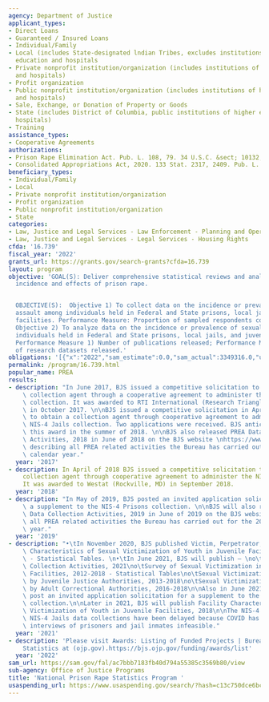 ```yaml
---
agency: Department of Justice
applicant_types:
- Direct Loans
- Guaranteed / Insured Loans
- Individual/Family
- Local (includes State-designated lndian Tribes, excludes institutions of higher
  education and hospitals
- Private nonprofit institution/organization (includes institutions of higher education
  and hospitals)
- Profit organization
- Public nonprofit institution/organization (includes institutions of higher education
  and hospitals)
- Sale, Exchange, or Donation of Property or Goods
- State (includes District of Columbia, public institutions of higher education and
  hospitals)
- Training
assistance_types:
- Cooperative Agreements
authorizations:
- Prison Rape Elimination Act. Pub. L. 108, 79. 34 U.S.C. &sect; 10132; 30301 et seq.
- Consolidated Appropriations Act, 2020. 133 Stat. 2317, 2409. Pub. L. 116, 93.
beneficiary_types:
- Individual/Family
- Local
- Private nonprofit institution/organization
- Profit organization
- Public nonprofit institution/organization
- State
categories:
- Law, Justice and Legal Services - Law Enforcement - Planning and Operations
- Law, Justice and Legal Services - Legal Services - Housing Rights
cfda: '16.739'
fiscal_year: '2022'
grants_url: https://grants.gov/search-grants?cfda=16.739
layout: program
objective: 'GOAL(S): Deliver comprehensive statistical reviews and analyses of the
  incidence and effects of prison rape.


  OBJECTIVE(S):  Objective 1) To collect data on the incidence or prevalence of sexual
  assault among individuals held in Federal and State prisons, local jails, and juvenile
  facilities. Performance Measure: Proportion of sampled respondents completing surveys.
  Objective 2) To analyze data on the incidence or prevalence of sexual assault among
  individuals held in Federal and State prisons, local jails, and juvenile facilities.
  Performance Measure 1) Number of publications released; Performance Measure 2) Number
  of research datasets released.'
obligations: '[{"x":"2022","sam_estimate":0.0,"sam_actual":3349316.0,"usa_spending_actual":2000000.0},{"x":"2023","sam_estimate":0.0,"sam_actual":0.0,"usa_spending_actual":4000000.0},{"x":"2024","sam_estimate":0.0,"sam_actual":0.0,"usa_spending_actual":0.0}]'
permalink: /program/16.739.html
popular_name: PREA
results:
- description: "In June 2017, BJS issued a competitive solicitation to obtain a data\
    \ collection agent through a cooperative agreement to administer the NIS-4 Prisons\
    \ collection. It was awarded to RTI International (Research Triangle Park, NC)\
    \ in October 2017. \n\nBJS issued a competitive solicitation in April of 2018\
    \ to obtain a collection agent through cooperative agreement to administer the\
    \ NIS-4 Jails collection. Two applications were received. BJS anticipates making\
    \ this award in the summer of 2018. \n\nBJS also released PREA Data Collection\
    \ Activities, 2018 in June of 2018 on the BJS website \nhttps://www.bjs.gov/content/pub/pdf/pdca18.pdf\
    \ describing all PREA related activities the Bureau has carried out for the 2018\
    \ calendar year."
  year: '2017'
- description: In April of 2018 BJS issued a competitive solicitation to obtain a
    collection agent through cooperative agreement to administer the NIS-4 Jails collection.
    It was awarded to Westat (Rockville, MD) in September 2018.
  year: '2018'
- description: "In May of 2019, BJS posted an invited application solicitation for\
    \ a supplement to the NIS-4 Prisons collection. \n\nBJS will also release PREA\
    \ Data Collection Activities, 2019 in June of 2019 on the BJS website describing\
    \ all PREA related activities the Bureau has carried out for the 2019 calendar\
    \ year."
  year: '2019'
- description: "•\tIn November 2020, BJS published Victim, Perpetrator, and Incident\
    \ Characteristics of Sexual Victimization of Youth in Juvenile Facilities, 2018\
    \ - Statistical Tables. \n•\tIn June 2021, BJS will publish – \no\t PREA Data\
    \ Collection Activities, 2021\no\tSurvey of Sexual Victimization in Adult Correctional\
    \ Facilities, 2012-2018 - Statistical Tables\no\tSexual Victimization Reported\
    \ by Juvenile Justice Authorities, 2013-2018\no\tSexual Victimization Reported\
    \ by Adult Correctional Authorities, 2016-2018\n\nAlso in June 2021, BJS will\
    \ post an invited application solicitation for a supplement to the NIS-4 Jails\
    \ collection.\n\nLater in 2021, BJS will publish Facility Characteristics of Sexual\
    \ Victimization of Youth in Juvenile Facilities, 2018\n\nThe NIS-4 Prisons and\
    \ NIS-4 Jails data collections have been delayed because COVID has rendered in-person\
    \ interviews of prisoners and jail inmates infeasible."
  year: '2021'
- description: 'Please visit Awards: Listing of Funded Projects | Bureau of Justice
    Statistics at (ojp.gov).https://bjs.ojp.gov/funding/awards/list'
  year: '2022'
sam_url: https://sam.gov/fal/ac7bbb7183fb40d794a55385c3569b80/view
sub-agency: Office of Justice Programs
title: 'National Prison Rape Statistics Program '
usaspending_url: https://www.usaspending.gov/search/?hash=c13c750dce6bc93dab5f2e7dacf2bcde
---
```

